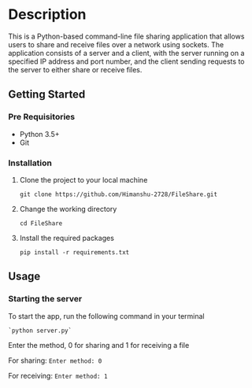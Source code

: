 # Description

This is a Python-based command-line file sharing application that allows users to share and receive files over a network using sockets. The application consists of a server and a client, with the server running on a specified IP address and port number, and the client sending requests to the server to either share or receive files.

## Getting Started

### Pre Requisitories 

* Python 3.5+
* Git

### Installation

1. Clone the project to your local machine 

    `git clone https://github.com/Himanshu-2728/FileShare.git `

2. Change the working directory

    `cd FileShare `

3. Install the required packages

    `pip install -r requirements.txt `

## Usage 

### Starting the server
To start the app, run the following command in your terminal

    `python server.py`

Enter the method, 0 for sharing and 1 for receiving a file 

For sharing:
    `Enter method: 0`

For receiving:
    `Enter method: 1`